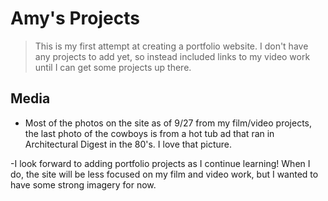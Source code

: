 # Amy's Projects
> This is my first attempt at creating a portfolio website. I don't have any projects to add yet, so instead included links to my video work until I can get some projects up there. 

## Media

- Most of the photos on the site as of 9/27 from my film/video projects, the last photo of the cowboys is from a hot tub ad that ran in Architectural Digest in the 80's. I love that picture. 

-I look forward to adding portfolio projects as I continue learning! When I do, the site will be less focused on my film and video work, but I wanted to have some strong imagery for now. 
